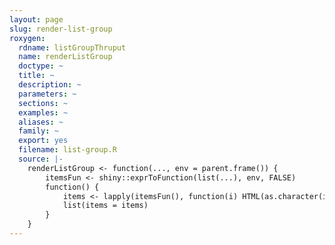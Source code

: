 ```yaml
---
layout: page
slug: render-list-group
roxygen:
  rdname: listGroupThruput
  name: renderListGroup
  doctype: ~
  title: ~
  description: ~
  parameters: ~
  sections: ~
  examples: ~
  aliases: ~
  family: ~
  export: yes
  filename: list-group.R
  source: |-
    renderListGroup <- function(..., env = parent.frame()) {
        itemsFun <- shiny::exprToFunction(list(...), env, FALSE)
        function() {
            items <- lapply(itemsFun(), function(i) HTML(as.character(i)))
            list(items = items)
        }
    }
---
```

